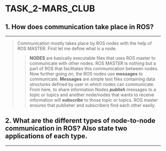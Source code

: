 # TASK_2-MARS_CLUB

## 1. How does communication take place in ROS?
---
>Communication mostly takes place by ROS nodes with the help of ROS MASTER. First let me define what is a node.
>>**NODES** are basically executable files that uses ROS master to communicate with other nodes. ROS MASTER is nothing but a part of ROS that facilitates this communication between nodes.
Now further going on, the ROS nodes use **messages** to communicate.
>**Messages** are simple text files containing data structures defined by user in which nodes can communicate.
From here, to share information Nodes **_publish_** messages to a topic or topics and another node/nodes that wants to receive information will **_subscribe_** to those topic or topics. ROS master ensures that publisher and subscribers find each other easily.

## 2. What are the different types of node-to-node communication in ROS? Also state two applications of each type.
---
